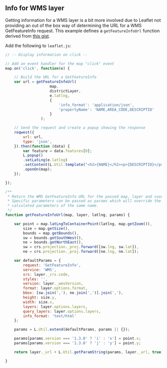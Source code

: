 ## Info for WMS layer

Getting information for a WMS layer is a bit more involved due to Leaflet not providing an out of the box way of determining the URL for a WMS GetFeatureInfo request. This example defines a `getFeatureInfoUrl` function derived from [this gist](https://gist.github.com/rclark/6908938#file-l-tilelayer-betterwms-js-L33).

Add the following to `leaflet.js`:

```javascript
// -- Display information on click --

// Add an event handler for the map "click" event
map.on('click', function(e) {

    // Build the URL for a GetFeatureInfo
    var url = getFeatureInfoUrl(
                    map,
                    districtLayer,
                    e.latlng,
                    {
                        'info_format': 'application/json',
                        'propertyName': 'NAME,AREA_CODE,DESCRIPTIO'
                    }
                );

    // Send the request and create a popup showing the response
    reqwest({
        url: url,
        type: 'json',
    }).then(function (data) {
        var feature = data.features[0];
        L.popup()
        .setLatLng(e.latlng)
        .setContent(L.Util.template("<h2>{NAME}</h2><p>{DESCRIPTIO}</p>", feature.properties))
        .openOn(map);
    });

});

/**
 * Return the WMS GetFeatureInfo URL for the passed map, layer and coordinate.
 * Specific parameters can be passed as params which will override the
 * calculated parameters of the same name.
 */
function getFeatureInfoUrl(map, layer, latlng, params) {

    var point = map.latLngToContainerPoint(latlng, map.getZoom()),
        size = map.getSize(),
        bounds = map.getBounds(),
        sw = bounds.getSouthWest(),
        ne = bounds.getNorthEast(),
        sw = crs.projection._proj.forward([sw.lng, sw.lat]),
        ne = crs.projection._proj.forward([ne.lng, ne.lat]);

    var defaultParams = {
        request: 'GetFeatureInfo',
        service: 'WMS',
        srs: layer._crs.code,
        styles: '',
        version: layer._wmsVersion,
        format: layer.options.format,
        bbox: [sw.join(','), ne.join(',')].join(','),
        height: size.y,
        width: size.x,
        layers: layer.options.layers,
        query_layers: layer.options.layers,
        info_format: 'text/html'
    };

    params = L.Util.extend(defaultParams, params || {});

    params[params.version === '1.3.0' ? 'i' : 'x'] = point.x;
    params[params.version === '1.3.0' ? 'j' : 'y'] = point.y;

    return layer._url + L.Util.getParamString(params, layer._url, true);

}
```
